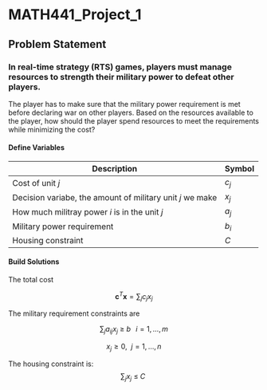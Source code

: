# MATH441_Project_1

## Problem Statement
### In real-time strategy (RTS) games, players must manage resources to strength their military power to defeat other players. 
The player has to make sure that the military power requirement is met before declaring war on other players. 
Based on the resources available to the player, how should the player spend resources to meet the requirements while minimizing the cost? 

#### Define Variables
| Description | Symbol | 
|-------------|--------|
|Cost of unit $j$ | $c_j$ | 
|Decision variabe, the amount of military unit $j$ we make| $x_j$ |
|How much militray power $i$ is in the unit $j$| $a_j$| 
|Military power requirement |$b_i$ |
|Housing constraint|$C$ |

#### Build Solutions

The total cost

$$
\mathbf{c}^T \mathbf{x} = \sum_j c_j x_j
$$

The military requirement constraints are

$$
\sum_j a_{ij} x_j \ \geq \ b \,  \ \ i = 1,\dots,m
$$

$$x_j \geq 0, \ \ j = 1,\dots,n$$

The housing constraint is:
$$
\sum_j x_j \ \leq \ C \
$$
